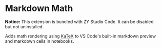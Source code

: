 # Markdown Math

**Notice:** This extension is bundled with ZY Studio Code. It can be disabled but not uninstalled.

Adds math rendering using [KaTeX](https://katex.org) to VS Code's built-in markdown preview and markdown cells in notebooks.
